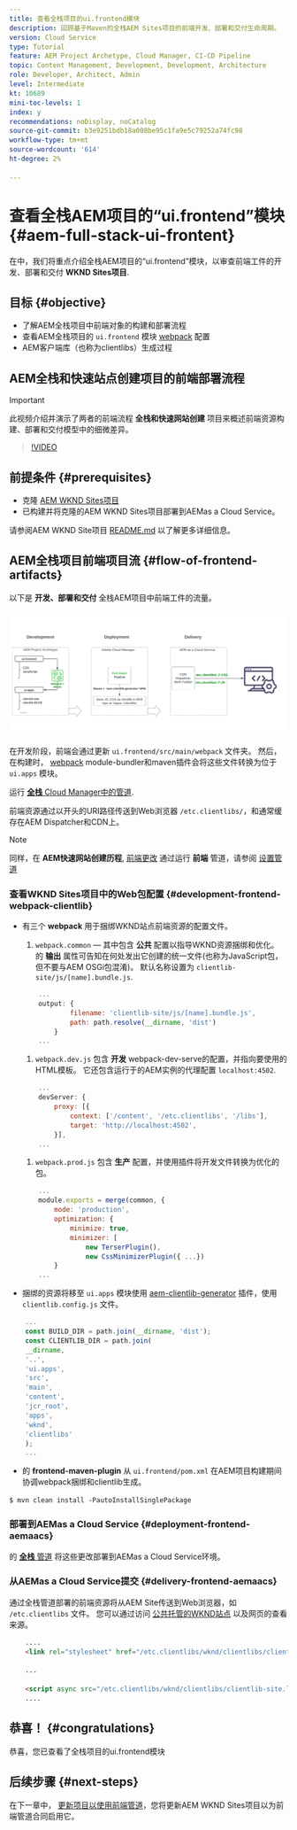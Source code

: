 ```yaml
---
title: 查看全栈项目的ui.frontend模块
description: 回顾基于Maven的全栈AEM Sites项目的前端开发、部署和交付生命周期。
version: Cloud Service
type: Tutorial
feature: AEM Project Archetype, Cloud Manager, CI-CD Pipeline
topic: Content Management, Development, Development, Architecture
role: Developer, Architect, Admin
level: Intermediate
kt: 10689
mini-toc-levels: 1
index: y
recommendations: noDisplay, noCatalog
source-git-commit: b3e9251bdb18a008be95c1fa9e5c79252a74fc98
workflow-type: tm+mt
source-wordcount: '614'
ht-degree: 2%

---
```



# 查看全栈AEM项目的“ui.frontend”模块 {#aem-full-stack-ui-frontent}

在中，我们将重点介绍全栈AEM项目的“ui.frontend”模块，以审查前端工件的开发、部署和交付 __WKND Sites项目__.


## 目标 {#objective}

* 了解AEM全栈项目中前端对象的构建和部署流程
* 查看AEM全栈项目的 `ui.frontend` 模块 [webpack](https://webpack.js.org/) 配置
* AEM客户端库（也称为clientlibs）生成过程

## AEM全栈和快速站点创建项目的前端部署流程

>[!IMPORTANT]
>
>此视频介绍并演示了两者的前端流程 **全栈和快速网站创建** 项目来概述前端资源构建、部署和交付模型中的细微差异。

>[!VIDEO](https://video.tv.adobe.com/v/3409344?quality=12&learn=on)

## 前提条件 {#prerequisites}


* 克隆 [AEM WKND Sites项目](https://github.com/adobe/aem-guides-wknd)
* 已构建并将克隆的AEM WKND Sites项目部署到AEMas a Cloud Service。

请参阅AEM WKND Site项目 [README.md](https://github.com/adobe/aem-guides-wknd/blob/main/README.md) 以了解更多详细信息。

## AEM全栈项目前端项目流 {#flow-of-frontend-artifacts}

以下是 __开发、部署和交付__ 全栈AEM项目中前端工件的流量。

![开发、部署和交付前端工件](assets/Dev-Deploy-Delivery-AEM-Project.png)


在开发阶段，前端会通过更新 `ui.frontend/src/main/webpack` 文件夹。 然后，在构建时， [webpack](https://webpack.js.org/) module-bundler和maven插件会将这些文件转换为位于 `ui.apps` 模块。

运行 [__全栈__ Cloud Manager中的管道](https://experienceleague.adobe.com/docs/experience-manager-cloud-service/content/implementing/using-cloud-manager/cicd-pipelines/introduction-ci-cd-pipelines.html).

前端资源通过以开头的URI路径传送到Web浏览器 `/etc.clientlibs/`，和通常缓存在AEM Dispatcher和CDN上。


>[!NOTE]
>
> 同样，在 __AEM快速网站创建历程__, [前端更改](https://experienceleague.adobe.com/docs/experience-manager-cloud-service/content/sites/administering/site-creation/quick-site/customize-theme.html) 通过运行 __前端__ 管道，请参阅 [设置管道](https://experienceleague.adobe.com/docs/experience-manager-cloud-service/content/sites/administering/site-creation/quick-site/pipeline-setup.html)

### 查看WKND Sites项目中的Web包配置 {#development-frontend-webpack-clientlib}

* 有三个 __webpack__ 用于捆绑WKND站点前端资源的配置文件。

   1. `webpack.common`  — 其中包含 __公共__ 配置以指导WKND资源捆绑和优化。 的 __输出__ 属性可告知在何处发出它创建的统一文件(也称为JavaScript包，但不要与AEM OSGi包混淆)。 默认名称设置为 `clientlib-site/js/[name].bundle.js`.

   ```javascript
       ...
       output: {
               filename: 'clientlib-site/js/[name].bundle.js',
               path: path.resolve(__dirname, 'dist')
           }
       ...    
   ```

   1. `webpack.dev.js` 包含 __开发__ webpack-dev-serve的配置，并指向要使用的HTML模板。 它还包含运行于的AEM实例的代理配置 `localhost:4502`.

   ```javascript
       ...
       devServer: {
           proxy: [{
               context: ['/content', '/etc.clientlibs', '/libs'],
               target: 'http://localhost:4502',
           }],
       ...    
   ```

   1. `webpack.prod.js` 包含 __生产__ 配置，并使用插件将开发文件转换为优化的包。

   ```javascript
       ...
       module.exports = merge(common, {
           mode: 'production',
           optimization: {
               minimize: true,
               minimizer: [
                   new TerserPlugin(),
                   new CssMinimizerPlugin({ ...})
           }
       ...    
   ```


* 捆绑的资源将移至 `ui.apps` 模块使用 [aem-clientlib-generator](https://www.npmjs.com/package/aem-clientlib-generator) 插件，使用 `clientlib.config.js` 文件。

```javascript
    ...
    const BUILD_DIR = path.join(__dirname, 'dist');
    const CLIENTLIB_DIR = path.join(
    __dirname,
    '..',
    'ui.apps',
    'src',
    'main',
    'content',
    'jcr_root',
    'apps',
    'wknd',
    'clientlibs'
    );
    ...
```

* 的 __frontend-maven-plugin__ 从 `ui.frontend/pom.xml` 在AEM项目构建期间协调webpack捆绑和clientlib生成。

`$ mvn clean install -PautoInstallSinglePackage`

### 部署到AEMas a Cloud Service {#deployment-frontend-aemaacs}

的 [__全栈__ 管道](https://experienceleague.adobe.com/docs/experience-manager-cloud-service/content/implementing/using-cloud-manager/cicd-pipelines/introduction-ci-cd-pipelines.html?#full-stack-pipeline) 将这些更改部署到AEMas a Cloud Service环境。


### 从AEMas a Cloud Service提交 {#delivery-frontend-aemaacs}

通过全栈管道部署的前端资源将从AEM Site传送到Web浏览器，如 `/etc.clientlibs` 文件。 您可以通过访问 [公共托管的WKND站点](https://wknd.site/content/wknd/us/en.html) 以及网页的查看来源。

```html
    ....
    <link rel="stylesheet" href="/etc.clientlibs/wknd/clientlibs/clientlib-site.lc-181cd4102f7f49aa30eea548a7715c31-lc.min.css" type="text/css">

    ...

    <script async src="/etc.clientlibs/wknd/clientlibs/clientlib-site.lc-d4e7c03fe5c6a405a23b3ca1cc3dcd3d-lc.min.js"></script>
    ....
```

## 恭喜！ {#congratulations}

恭喜，您已查看了全栈项目的ui.frontend模块

## 后续步骤 {#next-steps}

在下一章中， [更新项目以使用前端管道](update-project.md)，您将更新AEM WKND Sites项目以为前端管道合同启用它。

